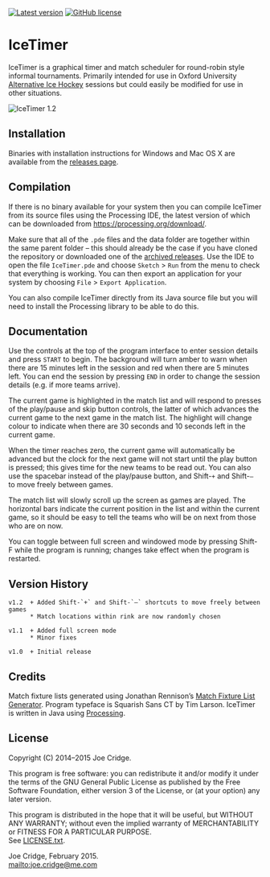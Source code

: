 [![Latest version](https://img.shields.io/badge/latest-v1.2-brightgreen.svg)](https://github.com/joecridge/IceTimer/releases/latest)
[![GitHub license](https://img.shields.io/badge/license-GPLv3-blue.svg)](https://raw.githubusercontent.com/joecridge/IceTimer/master/LICENSE.txt)

IceTimer
========

IceTimer is a graphical timer and match scheduler for round-robin style
informal tournaments. Primarily intended for use in Oxford University
[Alternative Ice Hockey](http://www.oxford-alts.org.uk/) sessions but could
easily be modified for use in other situations.

![IceTimer 1.2](https://cloud.githubusercontent.com/assets/11491479/8140676/b48eda30-1155-11e5-8531-8b88ca420bf7.png)


Installation
------------

Binaries with installation instructions for Windows and Mac OS X are
available from the [releases page](https://github.com/joecridge/IceTimer/releases).


Compilation
-----------

If there is no binary available for your system then you can compile IceTimer
from its source files using the Processing IDE, the latest version of which
can be downloaded from <https://processing.org/download/>.

Make sure that all of the `.pde` files and the data folder are together within
the same parent folder – this should already be the case if you have cloned
the repository or downloaded one of the [archived releases](https://github.com/joecridge/IceTimer/releases).
Use the IDE to open the file `IceTimer.pde` and choose `Sketch` > `Run` from
the menu to check that everything is working. You can then export an
application for your system by choosing `File` > `Export Application`.

You can also compile IceTimer directly from its Java source file but you will
need to install the Processing library to be able to do this.


Documentation
-------------

Use the controls at the top of the program interface to enter session details
and press `START` to begin. The background will turn amber to warn when there
are 15 minutes left in the session and red when there are 5 minutes left. You
can end the session by pressing `END` in order to change the session details
(e.g. if more teams arrive).

The current game is highlighted in the match list and will respond to presses
of the play/pause and skip button controls, the latter of which advances the
current game to the next game in the match list. The highlight will change
colour to indicate when there are 30 seconds and 10 seconds left in the
current game.

When the timer reaches zero, the current game will automatically be advanced
but the clock for the next game will not start until the play button is
pressed; this gives time for the new teams to be read out. You can also use
the spacebar instead of the play/pause button, and Shift-`+` and Shift-`–` to
move freely between games.

The match list will slowly scroll up the screen as games are played. The
horizontal bars indicate the current position in the list and within the
current game, so it should be easy to tell the teams who will be on next from
those who are on now.

You can toggle between full screen and windowed mode by pressing Shift-F while
the program is running; changes take effect when the program is restarted.


Version History
---------------

```
v1.2  + Added Shift-`+` and Shift-`–` shortcuts to move freely between games
      * Match locations within rink are now randomly chosen

v1.1  + Added full screen mode
      * Minor fixes

v1.0  + Initial release
```

Credits
-------

Match fixture lists generated using Jonathan Rennison’s [Match Fixture List
Generator](https://sourceforge.net/projects/matchgen/).
Program typeface is Squarish Sans CT by Tim Larson.
IceTimer is written in Java using [Processing](https://processing.org/).


License
-------

Copyright (C) 2014–2015 Joe Cridge.

This program is free software: you can redistribute it and/or modify it under
the terms of the GNU General Public License as published by the Free Software
Foundation, either version 3 of the License, or (at your option) any later
version.

This program is distributed in the hope that it will be useful, but WITHOUT
ANY WARRANTY; without even the implied warranty of MERCHANTABILITY or FITNESS
FOR A PARTICULAR PURPOSE.  
See [LICENSE.txt](https://github.com/joecridge/IceTimer/blob/master/LICENSE.txt).

Joe Cridge, February 2015.  
<mailto:joe.cridge@me.com>
